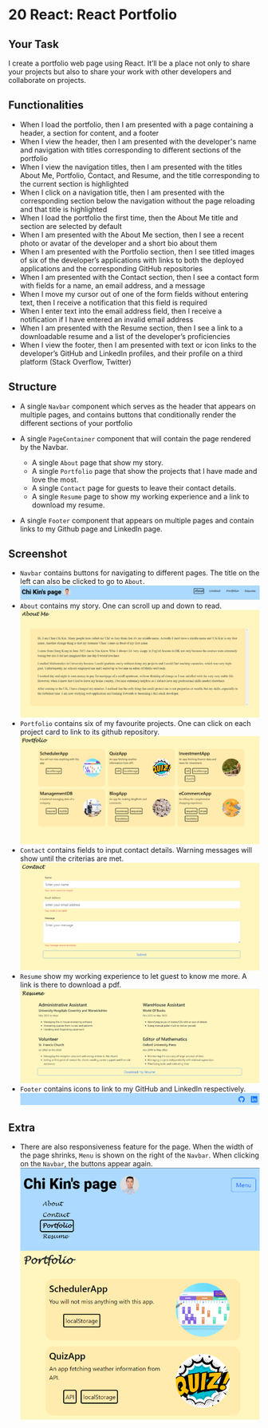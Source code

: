 # 20 React: React Portfolio

## Your Task

I create a portfolio web page using React. It’ll be a place not only to share your projects but also to share your work with other developers and collaborate on projects.

## Functionalities

- When I load the portfolio, then I am presented with a page containing a header, a section for content, and a footer
- When I view the header, then I am presented with the developer's name and navigation with titles corresponding to different sections of the portfolio
- When I view the navigation titles, then I am presented with the titles About Me, Portfolio, Contact, and Resume, and the title corresponding to the current section is highlighted
- When I click on a navigation title, then I am presented with the corresponding section below the navigation without the page reloading and that title is highlighted
- When I load the portfolio the first time, then the About Me title and section are selected by default
- When I am presented with the About Me section, then I see a recent photo or avatar of the developer and a short bio about them
- When I am presented with the Portfolio section, then I see titled images of six of the developer’s applications with links to both the deployed applications and the corresponding GitHub repositories
- When I am presented with the Contact section, then I see a contact form with fields for a name, an email address, and a message
- When I move my cursor out of one of the form fields without entering text, then I receive a notification that this field is required
- When I enter text into the email address field, then I receive a notification if I have entered an invalid email address
- When I am presented with the Resume section, then I see a link to a downloadable resume and a list of the developer’s proficiencies
- When I view the footer, then I am presented with text or icon links to the developer’s GitHub and LinkedIn profiles, and their profile on a third platform (Stack Overflow, Twitter)

## Structure

- A single `Navbar` component which serves as the header that appears on multiple pages, and contains buttons that conditionally render the different sections of your portfolio

- A single `PageContainer` component that will contain the page rendered by the Navbar.

  - A single `About` page that show my story.
  - A single `Portfolio` page that show the projects that I have made and love the most.
  - A single `Contact` page for guests to leave their contact details.
  - A single `Resume` page to show my working experience and a link to download my resume.

- A single `Footer` component that appears on multiple pages and contain links to my Github page and LinkedIn page.

## Screenshot

- `Navbar` contains buttons for navigating to different pages. The title on the left can also be clicked to go to `About`.\
  ![Navbar](./screenshot/Navbar.png)
- `About` contains my story. One can scroll up and down to read.\
  ![About](./screenshot/About.png)
- `Portfolio` contains six of my favourite projects. One can click on each project card to link to its github repository.\
  ![Portfolio](./screenshot/Portfolio.png)
- `Contact` contains fields to input contact details. Warning messages will show until the criterias are met.\
  ![Contact](./screenshot/Contact.png)
- `Resume` show my working experience to let guest to know me more. A link is there to download a pdf.\
  ![Resume](./screenshot/Resume.png)
- `Footer` contains icons to link to my GitHub and LinkedIn respectively.\
  ![Footer](./screenshot/Footer.png)

## Extra

- There are also responsiveness feature for the page. When the width of the page shrinks, `Menu` is shown on the right of the `Navbar`. When clicking on the `Navbar`, the buttons appear again.
  ![Responsiveness](./screenshot/Responsiveness.png)
